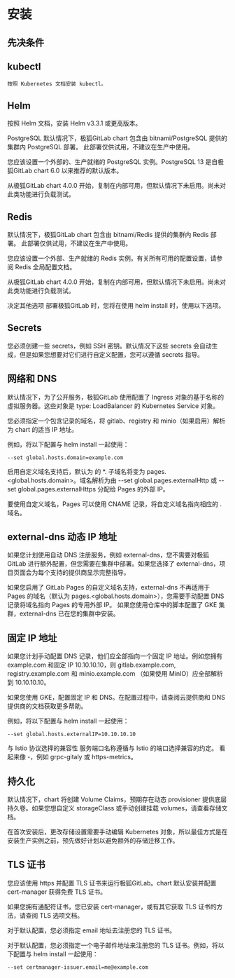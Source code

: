 #   安装

##  先决条件

## kubectl
    按照 Kubernetes 文档安装 kubectl。

## Helm
按照 Helm 文档，安装 Helm v3.3.1 或更高版本。

PostgreSQL
默认情况下，极狐GitLab chart 包含由 bitnami/PostgreSQL 提供的集群内 PostgreSQL 部署。 此部署仅供试用，不建议在生产中使用。

您应该设置一个外部的、生产就绪的 PostgreSQL 实例。PostgreSQL 13 是自极狐GitLab chart 6.0 以来推荐的默认版本。

从极狐GitLab chart 4.0.0 开始，复制在内部可用，但默认情况下未启用。尚未对此类功能进行负载测试。

## Redis
默认情况下，极狐GitLab chart 包含由 bitnami/Redis 提供的集群内 Redis 部署。 此部署仅供试用，不建议在生产中使用。

您应该设置一个外部、生产就绪的 Redis 实例。有关所有可用的配置设置，请参阅 Redis 全局配置文档。

从极狐GitLab chart 4.0.0 开始，复制在内部可用，但默认情况下未启用。尚未对此类功能进行负载测试。

决定其他选项
部署极狐GitLab 时，您将在使用 helm install 时，使用以下选项。

## Secrets
您必须创建一些 secrets，例如 SSH 密钥。默认情况下这些 secrets 会自动生成，但是如果您想要对它们进行自定义配置，您可以遵循 secrets 指导。

## 网络和 DNS
默认情况下，为了公开服务，极狐GitLab 使用配置了 Ingress 对象的基于名称的虚拟服务器。这些对象是 type: LoadBalancer 的 Kubernetes Service 对象。

您必须指定一个包含记录的域名，将 gitlab、registry 和 minio（如果启用）解析为 chart 的适当 IP 地址。

例如，将以下配置与 helm install 一起使用：
```
--set global.hosts.domain=example.com
```
启用自定义域名支持后，默认为 <pages domain> 的 *.<pages domain> 子域名将变为 pages.<global.hosts.domain>。域名解析为由 --set global.pages.externalHttp 或 --set global.pages.externalHttps 分配给 Pages 的外部 IP。

要使用自定义域名，Pages 可以使用 CNAME 记录，将自定义域名指向相应的 <namespace>.<pages domain> 域名。

## external-dns 动态 IP 地址
如果您计划使用自动 DNS 注册服务，例如 external-dns，您不需要对极狐GitLab 进行额外配置，但您需要在集群中部署。如果您选择了 external-dns，项目页面会为每个支持的提供商显示完整指导。

如果您启用了 GitLab Pages 的自定义域名支持，external-dns 不再适用于 Pages 的域名（默认为 pages.<global.hosts.domain>），您需要手动配置 DNS 记录将域名指向 Pages 的专用外部 IP。
如果您使用仓库中的脚本配置了 GKE 集群，external-dns 已在您的集群中安装。

## 固定 IP 地址
如果您计划手动配置 DNS 记录，他们应全部指向一个固定 IP 地址。例如您拥有 example.com 和固定 IP 10.10.10.10，则 gitlab.example.com, registry.example.com 和 minio.example.com （如果使用 MinIO）应全部解析到 10.10.10.10。

如果您使用 GKE，配置固定 IP 和 DNS。在配置过程中，请查阅云提供商和 DNS 提供商的文档获取更多帮助。

例如，将以下配置与 helm install 一起使用：
```
--set global.hosts.externalIP=10.10.10.10
```
与 Istio 协议选择的兼容性
服务端口名称遵循与 Istio 的端口选择兼容的约定。 看起来像 <protocol>-<suffix>，例如 grpc-gitaly 或 https-metrics。

## 持久化
默认情况下，chart 将创建 Volume Claims，预期存在动态 provisioner 提供底层持久卷。如果您想自定义 storageClass 或手动创建挂载 volumes，请查看存储文档。

在首次安装后，更改存储设置需要手动编辑 Kubernetes 对象，所以最佳方式是在安装生产实例之前，预先做好计划以避免额外的存储迁移工作。

## TLS 证书
您应该使用 https 并配置 TLS 证书来运行极狐GitLab。chart 默认安装并配置 cert-manager 获得免费 TLS 证书。

如果您拥有通配符证书，您已安装 cert-manager，或有其它获取 TLS 证书的方法，请查阅 TLS 选项文档。

对于默认配置，您必须指定 email 地址去注册您的 TLS 证书。

对于默认配置，您必须指定一个电子邮件地址来注册您的 TLS 证书。例如，将以下配置与 helm install 一起使用：
```
--set certmanager-issuer.email=me@example.com
```
